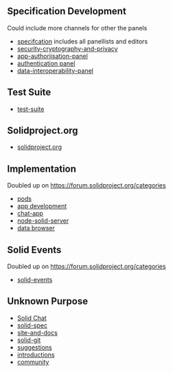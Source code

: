 ## Specification Development
Could include more channels for other the panels
* [specifcation](https://gitter.im/solid/specification?source=orgpage) includes all panellists and editors
* [security-cryptography-and-privacy](https://gitter.im/solid/cryptography-security-and-privacy#)
* [app-authoriisation-panel](https://gitter.im/solid/app-authorization-panel?source=orgpage)
* [authentication panel](https://gitter.im/solid/authentication-panel?source=orgpage)
* [data-interoperability-panel](https://gitter.im/solid/data-interoperability-panel?source=orgpage)

## Test Suite
* [test-suite](https://gitter.im/solid/test-suite?source=orgpage)

## Solidproject.org
* [solidproject.org](https://gitter.im/solid/solidproject.org?source=orgpage)

## Implementation
Doubled up on https://forum.solidproject.org/categories
* [pods](https://gitter.im/solid/pods?source=orgpage)
* [app development](https://gitter.im/solid/app-development?source=orgpage)
* [chat-app](https://gitter.im/solid/chat-app?source=orgpage)
* [node-solid-server](https://gitter.im/solid/node-solid-server?source=orgpage)
* [data browser](https://gitter.im/solid/data-browser?source=orgpage)

## Solid Events
Doubled up on https://forum.solidproject.org/categories
* [solid-events](https://gitter.im/solid/solid-events?source=orgpage)

## Unknown Purpose
* [Solid Chat](https://gitter.im/solid/chat?source=orgpage) 
* [solid-spec](https://gitter.im/solid/solid-spec?source=orgpage)
* [site-and-docs](https://gitter.im/solid/site-and-docs?source=orgpage)
* [solid-git](https://gitter.im/solid/solid-git?source=orgpage)
* [suggestions](https://gitter.im/solid/suggestions?source=orgpage)
* [introductions](https://gitter.im/solid/introductions?source=orgpage)
* [community](https://gitter.im/solid/community?source=orgpage)
